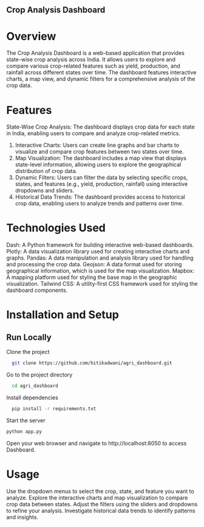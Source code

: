 ## Crop Analysis Dashboard
# Overview
The Crop Analysis Dashboard is a web-based application that provides state-wise crop analysis across India. It allows users to explore and compare various crop-related features such as yield, production, and rainfall across different states over time. The dashboard features interactive charts, a map view, and dynamic filters for a comprehensive analysis of the crop data.
# Features

State-Wise Crop Analysis: The dashboard displays crop data for each state in India, enabling users to compare and analyze crop-related metrics.
1. Interactive Charts: Users can create line graphs and bar charts to visualize and compare crop features between two states over time.
2. Map Visualization: The dashboard includes a map view that displays state-level information, allowing users to explore the geographical distribution of crop data.
3. Dynamic Filters: Users can filter the data by selecting specific crops, states, and features (e.g., yield, production, rainfall) using interactive dropdowns and sliders.
4. Historical Data Trends: The dashboard provides access to historical crop data, enabling users to analyze trends and patterns over time.

# Technologies Used

Dash: A Python framework for building interactive web-based dashboards.
Plotly: A data visualization library used for creating interactive charts and graphs.
Pandas: A data manipulation and analysis library used for handling and processing the crop data.
Geojson: A data format used for storing geographical information, which is used for the map visualization.
Mapbox: A mapping platform used for styling the base map in the geographic visualization.
Tailwind CSS: A utility-first CSS framework used for styling the dashboard components.

# Installation and Setup


## Run Locally

Clone the project

```bash
  git clone https://github.com/hitikadwani/agri_dashboard.git

```

Go to the project directory

```bash
  cd agri_dashboard
```

Install dependencies

```bash
  pip install -r requirements.txt
```

Start the server

```bash
python app.py
```



Open your web browser and navigate to http://localhost:8050 to access Dashboard.

# Usage

Use the dropdown menus to select the crop, state, and feature you want to analyze.
Explore the interactive charts and map visualization to compare crop data between states.
Adjust the filters using the sliders and dropdowns to refine your analysis.
Investigate historical data trends to identify patterns and insights.